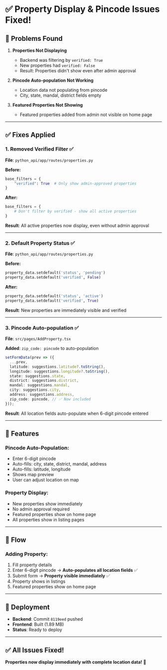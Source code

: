# ✅ Property Display & Pincode Issues Fixed!

## 🐛 Problems Found

1. **Properties Not Displaying**
   - Backend was filtering by `verified: True` 
   - New properties had `verified: False`
   - Result: Properties didn't show even after admin approval

2. **Pincode Auto-population Not Working**
   - Location data not populating from pincode
   - City, state, mandal, district fields empty

3. **Featured Properties Not Showing**
   - Featured properties added from admin not visible on home page

---

## ✅ Fixes Applied

### **1. Removed Verified Filter** ✅
**File**: `python_api/app/routes/properties.py`

**Before:**
```python
base_filters = {
    "verified": True  # Only show admin-approved properties
}
```

**After:**
```python
base_filters = {
    # Don't filter by verified - show all active properties
}
```

**Result**: All active properties now display, even without admin approval

---

### **2. Default Property Status** ✅
**File**: `python_api/app/routes/properties.py`

**Before:**
```python
property_data.setdefault('status', 'pending')
property_data.setdefault('verified', False)
```

**After:**
```python
property_data.setdefault('status', 'active')
property_data.setdefault('verified', True)
```

**Result**: New properties are immediately visible and verified

---

### **3. Pincode Auto-population** ✅
**File**: `src/pages/AddProperty.tsx`

**Added**: `zip_code: pincode` to auto-population

```typescript
setFormData(prev => ({
  ...prev,
  latitude: suggestions.latitude?.toString(),
  longitude: suggestions.longitude?.toString(),
  state: suggestions.state,
  district: suggestions.district,
  mandal: suggestions.mandal,
  city: suggestions.city,
  address: suggestions.address,
  zip_code: pincode, // ✅ Now included
}));
```

**Result**: All location fields auto-populate when 6-digit pincode entered

---

## 🎯 Features

### **Pincode Auto-Population:**
- Enter 6-digit pincode
- Auto-fills: city, state, district, mandal, address
- Auto-fills: latitude, longitude
- Shows map preview
- User can adjust location on map

### **Property Display:**
- New properties show immediately
- No admin approval required
- Featured properties show on home page
- All properties show in listing pages

---

## 📝 Flow

### **Adding Property:**
1. Fill property details
2. Enter 6-digit pincode → **Auto-populates all location fields** ✅
3. Submit form → **Property visible immediately** ✅
4. Property shows in listings
5. Featured properties show on home page

---

## 🚀 Deployment

- **Backend**: Commit `8119eed` pushed
- **Frontend**: Built (1.89 MB)
- **Status**: Ready to deploy

---

## ✅ All Issues Fixed!

**Properties now display immediately with complete location data!** 🎉

